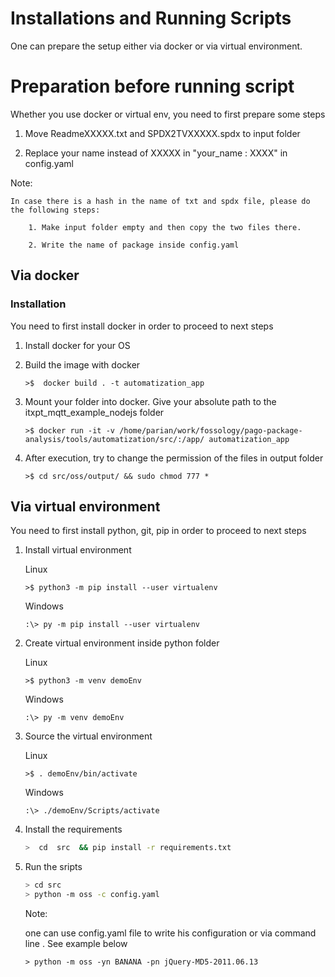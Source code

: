 # Installations and Running Scripts

One can prepare the setup either via docker or via virtual environment.

# Preparation before running script

Whether you use docker or virtual env, you need to first prepare some steps

1. Move ReadmeXXXXX.txt and SPDX2TVXXXXX.spdx to input folder

2. Replace your name instead of XXXXX in "your_name : XXXX" in  config.yaml

Note:

```
In case there is a hash in the name of txt and spdx file, please do the following steps:

    1. Make input folder empty and then copy the two files there.

    2. Write the name of package inside config.yaml

```

## Via docker

### Installation

You need to first install docker in order to proceed to next steps

1. Install docker for your OS

2. Build the image with docker

    ```
    >$  docker build . -t automatization_app
    ```

3. Mount your folder into docker. Give your absolute path to the itxpt_mqtt_example_nodejs folder
    ~~~
    >$ docker run -it -v /home/parian/work/fossology/pago-package-analysis/tools/automatization/src/:/app/ automatization_app
    ~~~
4. After execution, try to change the permission of the files in output folder
    ~~~
    >$ cd src/oss/output/ && sudo chmod 777 *
    ~~~

## Via virtual environment

You need to first install python, git, pip in order to proceed to next steps

1. Install virtual environment

    Linux
    ```
    >$ python3 -m pip install --user virtualenv
    ```

    Windows
    ```
    :\> py -m pip install --user virtualenv
    ```

2. Create virtual environment inside python folder

    Linux
    ```
    >$ python3 -m venv demoEnv
    ```

    Windows
    ```
    :\> py -m venv demoEnv
    ```

3. Source the virtual environment

    Linux
    ```
    >$ . demoEnv/bin/activate
    ```

    Windows
    ```
    :\> ./demoEnv/Scripts/activate

    ```

4. Install the requirements

    ```sh
    >  cd  src  && pip install -r requirements.txt
    ```

5. Run the sripts

    ```sh
    > cd src
    > python -m oss -c config.yaml
    ```
    Note:
    
    one can use config.yaml file to write his configuration or via command line . See example below

    ```
    > python -m oss -yn BANANA -pn jQuery-MD5-2011.06.13

    ```
